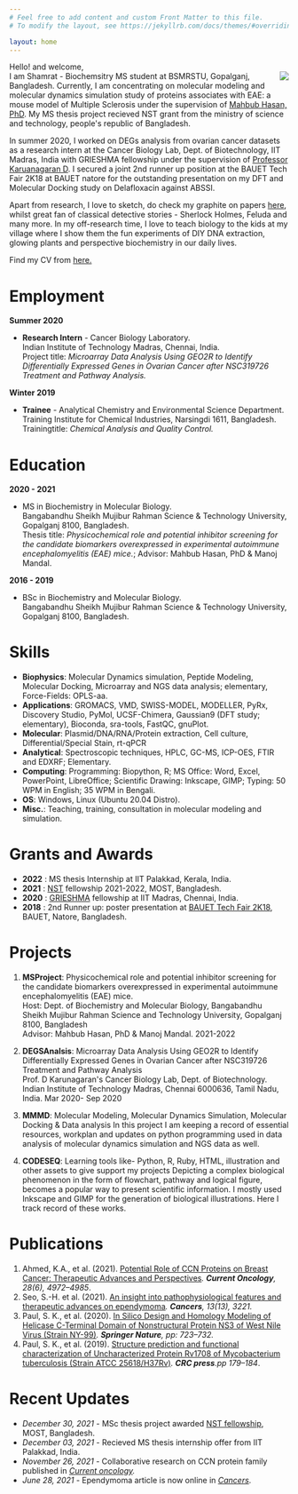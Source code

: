 ```yaml
---
# Feel free to add content and custom Front Matter to this file.
# To modify the layout, see https://jekyllrb.com/docs/themes/#overriding-theme-defaults

layout: home
---
```

Hello! and welcome,<br>
<img align="right" src="//images/profile-home.svg">
I am Shamrat - Biochemsitry MS student at BSMRSTU, Gopalganj, Bangladesh. Currently, I am concentrating on molecular modeling and molecular dynamics simulation study of proteins associates with EAE: a mouse model of Multiple Sclerosis under the supervision of [Mahbub Hasan, PhD](https://sites.google.com/view/mahbub-hasan/home). My MS thesis project recieved NST grant from the ministry of science and technology, people's republic of Bangladesh.


In summer 2020, I worked on DEGs analysis from ovarian cancer datasets as a research intern at the Cancer Biology Lab, Dept. of Biotechnology, IIT Madras, India with GRIESHMA fellowship under the supervision of [Professor Karuanagaran D](https://biotech.iitm.ac.in/Faculty/Karunagaran/index.php). I secured a joint 2nd runner up position at the BAUET Tech Fair 2K18 at BAUET natore for the outstanding presentation on my DFT and Molecular Docking study on Delafloxacin against ABSSI.

Apart from research, I love to sketch, do check my graphite on papers [here](), whilst great fan of classical detective stories - Sherlock Holmes, Feluda and many more. In my off-research time, I love to teach biology to the kids at my village where I show them the fun experiments of DIY DNA extraction, glowing plants and perspective biochemistry in our daily lives.

Find my CV from [here.](/files/cv-shamrat.pdf)

# Employment
**Summer 2020**
- **Research Intern** - Cancer Biology Laboratory.<br>
Indian Institute of Technology Madras, Chennai, India.<br>
Project title: *Microarray Data Analysis Using GEO2R to Identify Differentially Expressed Genes in Ovarian Cancer after NSC319726 Treatment and Pathway Analysis.*

**Winter 2019**
- **Trainee** - Analytical Chemistry and Environmental Science Department. <br>
Training Institute for Chemical Industries, Narsingdi 1611, Bangladesh.<br>
Trainingtitle: *Chemical Analysis and Quality Control.*

# Education
**2020 - 2021**
- MS in Biochemistry in Molecular Biology. <br>
Bangabandhu Sheikh Mujibur Rahman Science & Technology University, Gopalganj 8100, Bangladesh.<br>
Thesis title: *Physicochemical role and potential inhibitor screening for the candidate biomarkers overexpressed in experimental autoimmune encephalomyelitis (EAE) mice.*; Advisor: Mahbub Hasan, PhD & Manoj Mandal.

**2016 - 2019**
- BSc in Biochemistry and Molecular Biology.<br>
Bangabandhu Sheikh Mujibur Rahman Science & Technology University, Gopalganj 8100, Bangladesh.

# Skills
- **Biophysics**: Molecular Dynamics simulation, Peptide Modeling, Molecular Docking, Microarray and NGS data analysis; elementary, Force-Fields: OPLS-aa.
- **Applications**: GROMACS, VMD, SWISS-MODEL, MODELLER, PyRx, Discovery Studio, PyMol, UCSF-Chimera, Gaussian9 (DFT study; elementary), Bioconda, sra-tools, FastQC, gnuPlot.
- **Molecular**: Plasmid/DNA/RNA/Protein extraction, Cell culture, Differential/Special Stain, rt-qPCR
- **Analytical**: Spectroscopic techniques, HPLC, GC-MS, ICP-OES, FTIR and EDXRF; Elementary.
- **Computing**: Programming: Biopython, R; MS Office: Word, Excel, PowerPoint, LibreOffice; Scientific Drawing: Inkscape, GIMP; Typing: 50 WPM in English; 35 WPM in Bengali.
- **OS**: Windows, Linux (Ubuntu 20.04 Distro).
- **Misc.**: Teaching, training, consultation in molecular modeling and simulation.

# Grants and Awards
- **2022** : MS thesis Internship at IIT Palakkad, Kerala, India.
- **2021** : [NST](https://most.portal.gov.bd/sites/default/files/files/most.portal.gov.bd/npfblock//%E0%A6%AC%E0%A6%BF%E0%A6%9C%E0%A7%8D%E0%A6%9E%E0%A6%BE%E0%A6%A8%20%E0%A6%93%20%20%E0%A6%9A%E0%A6%BF%E0%A6%95%E0%A6%BF%E0%A7%8E%E0%A6%B8%E0%A6%BE%20%E0%A6%AC%E0%A6%BF%E0%A6%9C%E0%A7%8D%E0%A6%9E%E0%A6%BE%E0%A6%A8%20%E0%A6%97%E0%A7%8D%E0%A6%B0%E0%A7%81%E0%A6%AA.pdf) fellowship 2021-2022, MOST, Bangladesh.
- **2020** : [GRIESHMA](https://ge.iitm.ac.in/grieshma/) fellowship at IIT Madras, Chennai, India.
- **2018** : 2nd Runner up: poster presentation at [BAUET Tech Fair 2K18](https://bauet.ac.bd/bauet-tech-fair-2k18/), BAUET, Natore, Bangladesh.

# Projects
01. **MSProject**: Physicochemical role and potential inhibitor screening for the candidate biomarkers overexpressed in experimental autoimmune encephalomyelitis (EAE) mice. <br>
Host: Dept. of Biochemistry and Molecular Biology, Bangabandhu Sheikh Mujibur Rahman Science and Technology University, Gopalganj 8100, Bangladesh <br>
Advisor: Mahbub Hasan, PhD & Manoj Mandal. 2021-2022

02. **DEGSAnalsis**: Microarray Data Analysis Using GEO2R to Identify Differentially Expressed Genes in Ovarian Cancer after NSC319726 Treatment and Pathway Analysis<br>
Prof. D Karunagaran's Cancer Biology Lab, Dept. of Biotechnology.
Indian Institute of Technology Madras, Chennai 6000636, Tamil Nadu, India.
Mar 2020- Sep 2020

03. **MMMD**: Molecular Modeling, Molecular Dynamics Simulation, Molecular Docking & Data analysis
In this project I am keeping a record of essential resources, workplan and updates on python programming used in data analysis of molecular dynamics simulation and NGS data as well. 

04. **CODESEQ**: Learning tools like- Python, R, Ruby, HTML, illustration and other assets to give support my projects
Depicting a complex biological phenomenon in the form of flowchart, pathway and logical figure, becomes a popular way to present scientific information. I mostly used Inkscape and GIMP for the generation of biological illustrations. Here I track record of these works. 

# Publications
1. Ahmed, K.A., et al. (2021). [Potential Role of CCN Proteins on Breast Cancer: Therapeutic Advances and Perspectives](https://www.mdpi.com/1718-7729/28/6/417)*.  **Current Oncology**, 28(6), 4972–4985*.
2. Seo, S.-H. et al. (2021). [An insight into pathophysiological features and therapeutic advances on ependymoma](https://www.mdpi.com/2072-6694/13/13/3221)*. **Cancers**, 13(13), 3221.*
3. Paul, S. K., et al. (2020). [In Silico Design and Homology Modeling of Helicase C-Terminal Domain of Nonstructural Protein NS3 of West Nile Virus (Strain NY-99)](https://link.springer.com/chapter/10.1007/978-981-15-0829-5_68)*. **Springer Nature**, pp: 723–732.*
4. Paul, S. K., et al. (2019).  [Structure prediction and functional characterization of Uncharacterized Protein Rv1708 of Mycobacterium tuberculosis (Strain ATCC 25618/H37Rv)](https://www.taylorfrancis.com/books/e/9781003001614/chapters/10.1201/9781003001614-30)*. **CRC press**.pp 179–184*.

# Recent Updates
- *December 30, 2021* - MSc thesis project awarded [NST fellowship](https://most.portal.gov.bd/sites/default/files/files/most.portal.gov.bd/npfblock//%E0%A6%AC%E0%A6%BF%E0%A6%9C%E0%A7%8D%E0%A6%9E%E0%A6%BE%E0%A6%A8%20%E0%A6%93%20%20%E0%A6%9A%E0%A6%BF%E0%A6%95%E0%A6%BF%E0%A7%8E%E0%A6%B8%E0%A6%BE%20%E0%A6%AC%E0%A6%BF%E0%A6%9C%E0%A7%8D%E0%A6%9E%E0%A6%BE%E0%A6%A8%20%E0%A6%97%E0%A7%8D%E0%A6%B0%E0%A7%81%E0%A6%AA.pdf), MOST, Bangladesh.
- *December 03, 2021* - Recieved MS thesis internship offer from IIT Palakkad, India.
- *November 26, 2021* - Collaborative research on CCN protein family published in *[Current oncology](https://www.mdpi.com/1718-7729/28/6/417).*
- *June 28, 2021* - Ependymoma article is now online in *[Cancers](https://doi.org/10.3390/cancers13133221)*.

